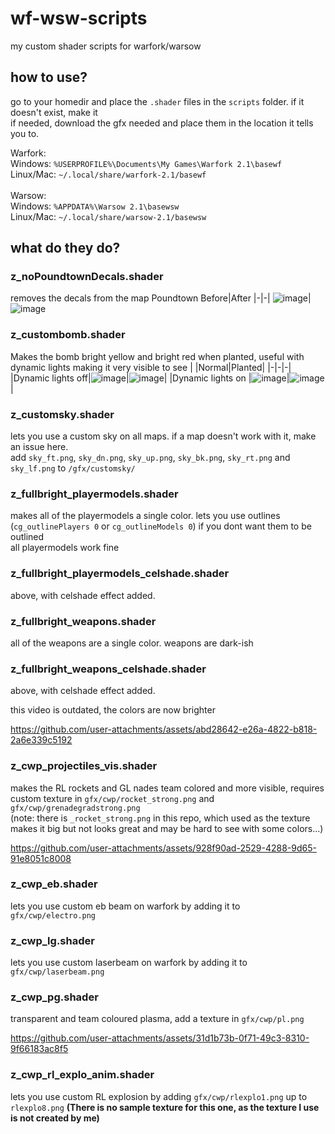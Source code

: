 # wf-wsw-scripts
my custom shader scripts for warfork/warsow

## how to use?
go to your homedir and place the `.shader` files in the `scripts` folder. if it doesn't exist, make it  
if needed, download the gfx needed and place them in the location it tells you to.  
  
Warfork:  
Windows: `%USERPROFILE%\Documents\My Games\Warfork 2.1\basewf`  
Linux/Mac: `~/.local/share/warfork-2.1/basewf`<br /><br />
Warsow:  
Windows: `%APPDATA%\Warsow 2.1\basewsw`  
Linux/Mac: `~/.local/share/warsow-2.1/basewsw`  


## what do they do?
### z_noPoundtownDecals.shader 
removes the decals from the map Poundtown
Before|After
|-|-|
![image](https://github.com/user-attachments/assets/fd315f91-08b4-41f7-a31a-b484e1047ac0)|![image](https://github.com/user-attachments/assets/9a0ebae0-2152-47ce-a37e-85566dabded0)

### z_custombomb.shader
Makes the bomb bright yellow and bright red when planted, useful with dynamic lights making it very visible to see
| |Normal|Planted|
|-|-|-|
|Dynamic lights off|![image](https://github.com/user-attachments/assets/51305f7f-5585-44e1-8e4f-43e501534043)|![image](https://github.com/user-attachments/assets/edcf7c31-b19e-4125-bfb7-6c1d687c7bd9)|
|Dynamic lights on |![image](https://github.com/user-attachments/assets/c4d6c956-1ec9-4d59-98ef-7a3104ab2f4c)|![image](https://github.com/user-attachments/assets/2f929e9b-6ad9-4190-9491-2cb622dcf895)|

### z_customsky.shader
lets you use a custom sky on all maps. if a map doesn't work with it, make an issue here.  
add `sky_ft.png`, `sky_dn.png`, `sky_up.png`, `sky_bk.png`, `sky_rt.png` and `sky_lf.png` to `/gfx/customsky/`  

### z_fullbright_playermodels.shader
makes all of the playermodels a single color. lets you use outlines  
(`cg_outlinePlayers 0` or `cg_outlineModels 0`) if you dont want them to be outlined  
all playermodels work fine  

### z_fullbright_playermodels_celshade.shader
above, with celshade effect added.  

### z_fullbright_weapons.shader
all of the weapons are a single color. weapons are dark-ish

### z_fullbright_weapons_celshade.shader
above, with celshade effect added.  

this video is outdated, the colors are now brighter

https://github.com/user-attachments/assets/abd28642-e26a-4822-b818-2a6e339c5192

### z_cwp_projectiles_vis.shader
makes the RL rockets and GL nades team colored and more visible, requires custom texture in `gfx/cwp/rocket_strong.png` and `gfx/cwp/grenadegradstrong.png`  
(note: there is `_rocket_strong.png` in this repo, which used as the texture makes it big but not looks great and may be hard to see with some colors...)

https://github.com/user-attachments/assets/928f90ad-2529-4288-9d65-91e8051c8008

### z_cwp_eb.shader
lets you use custom eb beam on warfork by adding it to `gfx/cwp/electro.png`

### z_cwp_lg.shader
lets you use custom laserbeam on warfork by adding it to `gfx/cwp/laserbeam.png`

### z_cwp_pg.shader
transparent and team coloured plasma, add a texture in `gfx/cwp/pl.png`

https://github.com/user-attachments/assets/31d1b73b-0f71-49c3-8310-9f66183ac8f5

### z_cwp_rl_explo_anim.shader
lets you use custom RL explosion by adding `gfx/cwp/rlexplo1.png` up to `rlexplo8.png` **(There is no sample texture for this one, as the texture I use is not created by me)**
